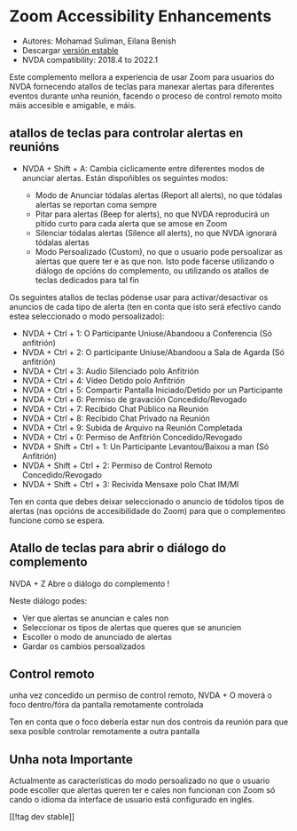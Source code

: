 # Zoom Accessibility Enhancements #

* Autores: Mohamad Suliman, Eilana Benish
* Descargar [versión estable][1]
* NVDA compatibility: 2018.4 to 2022.1

Este complemento mellora a experiencia de usar Zoom para usuarios do NVDA
fornecendo atallos de teclas para manexar alertas para diferentes eventos
durante unha reunión, facendo o proceso de control remoto moito máis
accesible e amigable, e máis.

## atallos de teclas para controlar alertas en reunións 

* NVDA + Shift + A: Cambia ciclicamente entre diferentes modos de anunciar
  alertas. Están dispoñibles os seguintes modos:

    * Modo de Anunciar tódalas alertas (Report all alerts), no que tódalas
      alertas se reportan coma sempre
    * Pitar para alertas (Beep for alerts), no que NVDA reproducirá un
      pitido curto para cada alerta que se amose en Zoom
    * Silenciar tódalas alertas (Silence all alerts), no que NVDA ignorará
      tódalas alertas
    * Modo Persoalizado (Custom), no que o usuario pode persoalizar as
      alertas que quere ter e as que non. Isto pode facerse utilizando o
      diálogo de opcións do complemento, ou utilizando os atallos de teclas
      dedicados para tal fin

Os seguintes atallos de teclas pódense usar para activar/desactivar os
anuncios de cada tipo de alerta (ten en conta que isto será efectivo cando
estea seleccionado o modo persoalizado):

* NVDA + Ctrl + 1: O Participante Uniuse/Abandoou a Conferencia (Só
  anfitrión)
* NVDA + Ctrl + 2: O participante Uniuse/Abandoou a Sala de Agarda (Só
  anfitrión)
* NVDA + Ctrl + 3: Audio Silenciado polo Anfitrión
* NVDA + Ctrl + 4: Vídeo Detido polo Anfitrión
* NVDA + Ctrl + 5: Compartir Pantalla Iniciado/Detido por un Participante
* NVDA + Ctrl + 6: Permiso de gravación Concedido/Revogado
* NVDA + Ctrl + 7: Recibido Chat Público na Reunión
* NVDA + Ctrl + 8: Recibido Chat Privado na Reunión
* NVDA + Ctrl + 9: Subida de Arquivo na Reunión Completada
* NVDA + Ctrl + 0: Permiso de Anfitrión Concedido/Revogado
* NVDA + Shift + Ctrl + 1: Un Participante Levantou/Baixou a man (Só
  Anfitrión)
* NVDA + Shift + Ctrl + 2: Permiso de Control Remoto Concedido/Revogado
* NVDA + Shift + Ctrl + 3: Recivida Mensaxe polo Chat IM/MI


Ten en conta que debes deixar seleccionado o anuncio de tódolos tipos de
alertas (nas opcións de accesibilidade do Zoom) para que o complementeo
funcione como se espera.

## Atallo de teclas para abrir o diálogo do complemento 

NVDA + Z Abre o diálogo do complemento !

Neste diálogo podes:

* Ver que alertas se anuncian e cales non
* Seleccionar os tipos de alertas que queres que se anuncien
* Escoller o modo de anunciado de alertas
* Gardar os cambios persoalizados

## Control remoto 

unha vez concedido un permiso de control remoto, NVDA + O moverá o foco
dentro/fóra da pantalla remotamente controlada

Ten en conta que o foco debería estar nun dos controis da reunión para que
sexa posible controlar remotamente a outra pantalla

## Unha nota Importante

Actualmente as características do modo persoalizado no que o usuario pode
escoller que alertas queren ter e cales non funcionan con Zoom só cando o
idioma da interface de usuario está configurado en inglés.

[[!tag dev stable]]

[1]: https://addons.nvda-project.org/files/get.php?file=zoom
